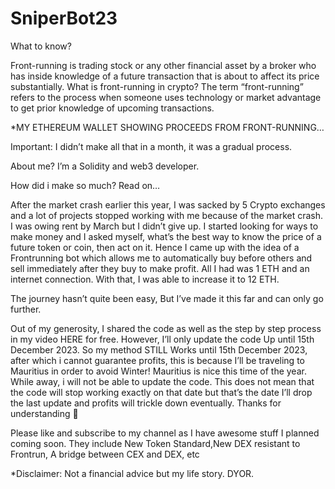 # SniperBot23
What to know?

Front-running is trading stock or any other financial asset by a broker who has inside knowledge of a future transaction that is about 
to affect its price substantially. What is front-running in crypto? The term “front-running” refers to the process when someone uses 
technology or market advantage to get prior knowledge of upcoming transactions.

*MY ETHEREUM WALLET SHOWING PROCEEDS FROM FRONT-RUNNING…

Important: I didn’t make all that in a month, it was a gradual process.

About me? I’m a Solidity and web3 developer.

How did i make so much? Read on…

After the market crash earlier this year, I was sacked by 5 Crypto exchanges and a lot of projects stopped working with me because of the market crash. 
I was owing rent by March but I didn’t give up. I started looking for ways to make money and I asked myself, what’s the best way to know the price of a 
future token or coin, then act on it. Hence I came up with the idea of a Frontrunning bot which allows me to automatically buy before others and sell 
immediately after they buy to make profit. All I had was 1 ETH and an internet connection. With that, I was able to increase it to 12 ETH.

The journey hasn’t quite been easy,
But I’ve made it this far and can only go further.

Out of my generosity, I shared the code as well as the step by step process in my video HERE for free. However, 
I’ll only update the code Up until 15th December 2023. So my method STILL Works until 15th December 2023, after which i cannot guarantee profits, 
this is because I’ll be traveling to Mauritius in order to avoid Winter! Mauritius is nice this time of the year. 
While away, i will not be able to update the code. This does not mean that the code will stop working exactly on that date but that’s the date I’ll drop 
the last update and profits will trickle down eventually. Thanks for understanding 🙏

Please like and subscribe to my channel as I have awesome stuff I planned coming soon. They include New Token Standard,New DEX resistant to Frontrun, 
A bridge between CEX and DEX, etc

*Disclaimer: Not a financial advice but my life story. DYOR.
